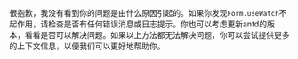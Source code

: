 很抱歉，我没有看到你的问题是由什么原因引起的。如果你发现`Form.useWatch`不起作用，请检查是否有任何错误消息或日志提示。你也可以考虑更新antd的版本，看看是否可以解决问题。如果以上方法都无法解决问题，你可以尝试提供更多的上下文信息，以便我们可以更好地帮助你。
